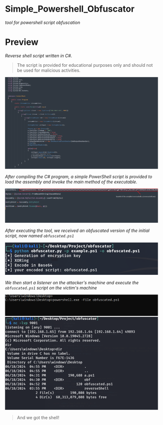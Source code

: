 # Simple_Powershell_Obfuscator

*tool for powershell script obfuscation*

# Preview

*Reverse shell script written in C#.*
> The script is provided for educational purposes only and should not be used for malicious activities.

![Alt Text](images/image2.PNG)

*After compiling the C# program, a simple PowerShell script is provided to load the assembly and invoke the main method of the executable.*

![Alt Text](images/image4.PNG)

*After executing the tool, we received an obfuscated version of the initial script, now named `obfuscated.ps1`*

![Alt Text](images/image5.PNG)

*We then start a listener on the attacker's machine and execute the `obfuscated.ps1` script on the victim's machine*

![Alt Text](images/image3.PNG)
![Alt Text](images/image1.PNG)

> And we got the shell!
